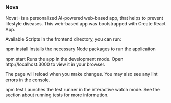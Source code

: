 ### Nova
Nova✨ is a personalized AI-powered web-based app, that helps to prevent lifestyle diseases. This web-based app was bootstrapped with Create React App.

Available Scripts
In the frontend directory, you can run:

npm install
Installs the necessary Node packages to run the applicaiton

npm start
Runs the app in the development mode.
Open http://localhost:3000 to view it in your browser.

The page will reload when you make changes.
You may also see any lint errors in the console.

npm test
Launches the test runner in the interactive watch mode.
See the section about running tests for more information.
